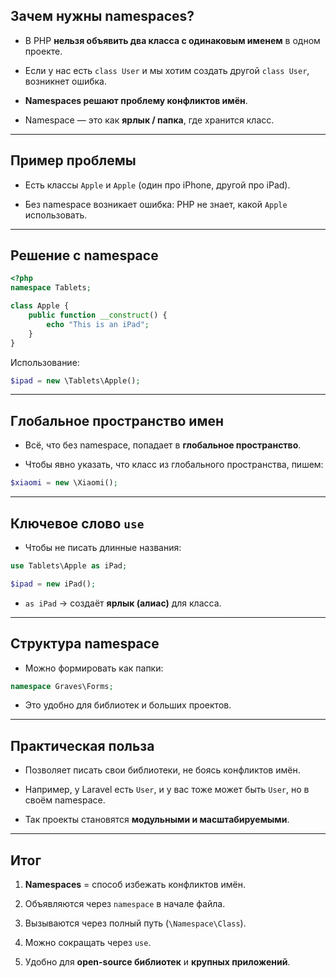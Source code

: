 
##  Зачем нужны namespaces?

- В PHP **нельзя объявить два класса с одинаковым именем** в одном проекте.
    
- Если у нас есть `class User` и мы хотим создать другой `class User`, возникнет ошибка.
    
- **Namespaces решают проблему конфликтов имён**.
    
- Namespace — это как **ярлык / папка**, где хранится класс.
    

---

##  Пример проблемы

- Есть классы `Apple` и `Apple` (один про iPhone, другой про iPad).
    
- Без namespace возникает ошибка: PHP не знает, какой `Apple` использовать.
    

---

##  Решение с namespace

```php
<?php
namespace Tablets;

class Apple {
    public function __construct() {
        echo "This is an iPad";
    }
}
```

Использование:

```php
$ipad = new \Tablets\Apple();
```

---

##  Глобальное пространство имен

- Всё, что без namespace, попадает в **глобальное пространство**.
    
- Чтобы явно указать, что класс из глобального пространства, пишем:
    

```php
$xiaomi = new \Xiaomi();
```

---

##  Ключевое слово `use`

- Чтобы не писать длинные названия:
    

```php
use Tablets\Apple as iPad;

$ipad = new iPad();
```

- `as iPad` → создаёт **ярлык (алиас)** для класса.
    

---

##  Структура namespace

- Можно формировать как папки:
    

```php
namespace Graves\Forms;
```

- Это удобно для библиотек и больших проектов.
    

---

##  Практическая польза

- Позволяет писать свои библиотеки, не боясь конфликтов имён.
    
- Например, у Laravel есть `User`, и у вас тоже может быть `User`, но в своём namespace.
    
- Так проекты становятся **модульными и масштабируемыми**.
    

---

##  Итог

1. **Namespaces** = способ избежать конфликтов имён.
    
2. Объявляются через `namespace` в начале файла.
    
3. Вызываются через полный путь (`\Namespace\Class`).
    
4. Можно сокращать через `use`.
    
5. Удобно для **open-source библиотек** и **крупных приложений**.
    

